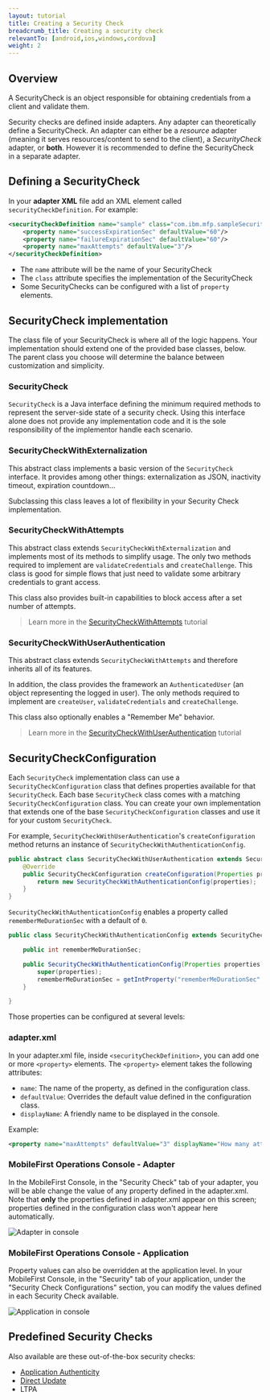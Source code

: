 ```yaml
---
layout: tutorial
title: Creating a Security Check
breadcrumb_title: Creating a security check
relevantTo: [android,ios,windows,cordova]
weight: 2
---
```

## Overview
A SecurityCheck is an object responsible for obtaining credentials from a client and validate them.

Security checks are defined inside adapters. Any adapter can theoretically define a SecurityCheck. An adapter can either be a *resource* adapter (meaning it serves resources/content to send to the client), a *SecurityCheck* adapter, or **both**. However it is recommended to define the SecurityCheck in a separate adapter.

## Defining a SecurityCheck
In your **adapter XML** file add an XML element called `securityCheckDefinition`. For example:

```xml
<securityCheckDefinition name="sample" class="com.ibm.mfp.sampleSecurityCheck">
    <property name="successExpirationSec" defaultValue="60"/>
    <property name="failureExpirationSec" defaultValue="60"/>
    <property name="maxAttempts" defaultValue="3"/>
</securityCheckDefinition>
```

- The `name` attribute will be the name of your SecurityCheck
- The `class` attribute specifies the implementation of the SecurityCheck
- Some SecurityChecks can be configured with a list of `property` elements.

## SecurityCheck implementation
The class file of your SecurityCheck is where all of the logic happens. Your implementation should extend one of the provided base classes, below.  
The parent class you choose will determine the balance between customization and simplicity.

### SecurityCheck
`SecurityCheck` is a Java interface defining the minimum required methods to represent the server-side state of a security check. Using this interface alone does not provide any implementation code and it is the sole responsibility of the implementor handle each scenario.

### SecurityCheckWithExternalization
This abstract class implements a basic version of the `SecurityCheck` interface.
It provides among other things: externalization as JSON, inactivity timeout, expiration countdown...

Subclassing this class leaves a lot of flexibility in your Security Check implementation.

### SecurityCheckWithAttempts
This abstract class extends `SecurityCheckWithExternalization` and implements most of its methods to simplify usage. The only two methods required to implement are `validateCredentials` and `createChallenge`. This class is good for simple flows that just need to validate some arbitrary credentials to grant access.

This class also provides built-in capabilities to block access after a set number of attempts.

> Learn more in the [SecurityCheckWithAttempts](../security-check-with-attempts) tutorial

### SecurityCheckWithUserAuthentication
This abstract class extends `SecurityCheckWithAttempts` and therefore inherits all of its features.

In addition, the class provides the framework an `AuthenticatedUser` (an object representing the logged in user). The only methods required to implement are `createUser`, `validateCredentials` and `createChallenge`.

This class also optionally enables a "Remember Me" behavior.

> Learn more in the [SecurityCheckWithUserAuthentication](../security-check-with-user-authentication) tutorial

## SecurityCheckConfiguration

Each `SecurityCheck` implementation class can use a `SecurityCheckConfiguration` class that defines properties available for that `SecurityCheck`. Each base `SecurityCheck` class comes with a matching `SecurityCheckConfiguration` class. You can create your own implementation that extends one of the base `SecurityCheckConfiguration` classes and use it for your custom `SecurityCheck`.

For example, `SecurityCheckWithUserAuthentication`'s `createConfiguration` method returns an instance of `SecurityCheckWithAuthenticationConfig`.

```java
public abstract class SecurityCheckWithUserAuthentication extends SecurityCheckWithAttempts {
    @Override
    public SecurityCheckConfiguration createConfiguration(Properties properties) {
        return new SecurityCheckWithAuthenticationConfig(properties);
    }
}
```

`SecurityCheckWithAuthenticationConfig` enables a property called `rememberMeDurationSec` with a default of `0`.

```java
public class SecurityCheckWithAuthenticationConfig extends SecurityCheckWithAttemptsConfig {

    public int rememberMeDurationSec;

    public SecurityCheckWithAuthenticationConfig(Properties properties) {
        super(properties);
        rememberMeDurationSec = getIntProperty("rememberMeDurationSec", properties, 0);
    }

}
```

Those properties can be configured at several levels:

### adapter.xml
In your adapter.xml file, inside `<securityCheckDefinition>`, you can add one or more `<property>` elements.
The `<property>` element takes the following attributes:

- `name`: The name of the property, as defined in the configuration class.
- `defaultValue`: Overrides the default value defined in the configuration class.
- `displayName`: A friendly name to be displayed in the console.

Example:

```xml
<property name="maxAttempts" defaultValue="3" displayName="How many attempts are allowed"/>
```

### MobileFirst Operations Console - Adapter
In the MobileFirst Console, in the "Security Check" tab of your adapter, you will be able change the value of any property defined in the adapter.xml.
Note that **only** the properties defined in adapter.xml appear on this screen; properties defined in the configuration class won't appear here automatically.

![Adapter in console](console-adapter-security.png)

### MobileFirst Operations Console - Application
Property values can also be overridden at the application level. In your MobileFirst Console, in the "Security" tab of your application, under the "Security Check Configurations" section, you can modify the values defined in each Security Check available.

![Application in console](console-application-security.png)

## Predefined Security Checks
Also available are these out-of-the-box security checks:

- [Application Authenticity](../application-authenticity/)
- [Direct Update](../../using-the-mfpf-sdk/direct-update)
- LTPA
